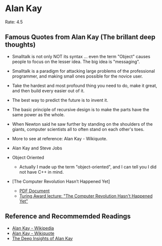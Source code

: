 <html>
<head><title>Alan Kay</title></head>
<body>

Alan Kay
========
Rate: 4.5

Famous Quotes from Alan Kay (The brillant deep thoughts)
---------------------------------------------------------
* Smalltalk is not only NOT its syntax ... even the term "Object" causes people to focus on the lesser idea. The big idea is "messaging".
* Smalltalk is a paradigm for attacking large problems of the professional programmer, and making small ones possible for the novice user.
* Take the hardest and most profound thing you need to do, make it great, and then build every easier out of it.
* The best way to predict the future is to invent it.
* The basic principle of recursive design is to make the parts have the same power as the whole.
* When Newton said he saw further by standing on the shoulders of the giants, computer scientists all to often stand on each other's toes.
* More to see at reference: Alan Kay - Wikiquote.



* Alan Kay and Steve Jobs
* Object Oriented
  * Actually I made up the term "object-oriented", and I can tell you I did not have C++ in mind.
* [The Computer Revolution Hasn’t Happened Yet]
  * [PDF Document](http://www.viewpointsresearch.org/pdf/m2007007a\_revolution.pdf)
  * [Turing Award lecture: "The Computer Revolution Hasn't Happened Yet"](http://awards.acm.org/images/awards/140/vstream/2003/AlanKay/AK768kFull.mov)



Reference and Recommemded Readings
----------------------------------
* [Alan Kay - Wikipedia](http://en.wikipedia.org/wiki/Alan_kay)
* [Alan Kay - Wikiquote](http://en.wikiquote.org/wiki/Alan_Kay)
* [The Deep Insights of Alan Kay](http://mythz.servicestack.net/blog/2013/02/27/the-deep-insights-of-alan-kay/)

</body>
</html>
